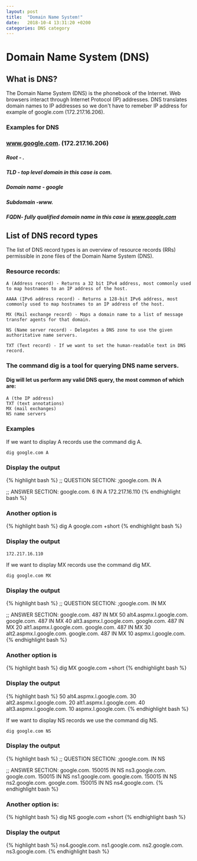 ```yaml
---
layout: post
title:  "Domain Name System!"
date:   2018-10-4 13:31:20 +0200
categories: DNS category
---
```

# Domain Name System (DNS)
## What is DNS?

The Domain Name System (DNS) is the phonebook of the Internet.
Web browsers interact through Internet Protocol (IP) addresses.
DNS translates domain names to IP addresses so we don't have to remeber IP address for example of google.com (172.217.16.206).
### Examples for DNS
### www.google.com. (172.217.16.206)
##### Root - .
##### TLD - top level domain in this case is com.
##### Domain name - google
##### Subdomain -www.
##### FQDN- fully qualified domain name in this case is www.google.com

## List of DNS record types

The list of DNS record types is an overview of resource records (RRs) permissible in zone files of the Domain Name System (DNS).

### Resource records:

    A (Address record) - Returns a 32 bit IPv4 address, most commonly used to map hostnames to an IP address of the host.

    AAAA (IPv6 address record) - Returns a 128-bit IPv6 address, most commonly used to map hostnames to an IP address of the host.

    MX (Mail exchange record) - Maps a domain name to a list of message transfer agents for that domain.

    NS (Name server record) - Delegates a DNS zone to use the given authoritative name servers.

    TXT (Text record) - If we want to set the human-readable text in DNS record.


### The command dig is a tool for querying DNS name servers.

#### Dig will let us perform any valid DNS query, the most common of which are:

    A (the IP address)
    TXT (text annotations)
    MX (mail exchanges)
    NS name servers


### Examples

If we want to display A records use the command dig A.

```dig google.com A```

### Display the output

{% highlight bash %}
;; QUESTION SECTION:
;google.com.                    IN      A

;; ANSWER SECTION:
google.com.             6       IN      A       172.217.16.110
{% endhighlight bash %}

### Another option is 
{% highlight bash %}
dig A google.com +short
{% endhighlight bash %}

### Display the output

```172.217.16.110```

If we want to display MX records use the command dig MX.

```dig google.com MX```

### Display the output

{% highlight bash %}
;; QUESTION SECTION:
;google.com.                    IN      MX

;; ANSWER SECTION:
google.com.             487     IN      MX      50 alt4.aspmx.l.google.com.
google.com.             487     IN      MX      40 alt3.aspmx.l.google.com.
google.com.             487     IN      MX      20 alt1.aspmx.l.google.com.
google.com.             487     IN      MX      30 alt2.aspmx.l.google.com.
google.com.             487     IN      MX      10 aspmx.l.google.com.
{% endhighlight bash %}

### Another option is 
{% highlight bash %}
 dig MX google.com +short
{% endhighlight bash %}

### Display the output

{% highlight bash %}
50 alt4.aspmx.l.google.com.
30 alt2.aspmx.l.google.com.
20 alt1.aspmx.l.google.com.
40 alt3.aspmx.l.google.com.
10 aspmx.l.google.com.
{% endhighlight bash %}

If we want to display NS records we use the command dig NS.

```dig google.com NS```

### Display the output

{% highlight bash %}
;; QUESTION SECTION:
;google.com.                    IN      NS

;; ANSWER SECTION:
google.com.             150015  IN      NS      ns3.google.com.
google.com.             150015  IN      NS      ns1.google.com.
google.com.             150015  IN      NS      ns2.google.com.
google.com.             150015  IN      NS      ns4.google.com.
{% endhighlight bash %}

### Another option is: 
{% highlight bash %}
dig NS google.com +short
{% endhighlight bash %}

### Display the output

{% highlight bash %}
ns4.google.com.
ns1.google.com.
ns2.google.com.
ns3.google.com.
{% endhighlight bash %}
